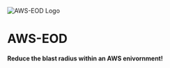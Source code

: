 ![AWS-EOD Logo](https://raw.githubusercontent.com/checksomebytes/aws-eod/img/aws-eod-logo.svg)


# AWS-EOD 

#### Reduce the blast radius within an AWS enivornment!
